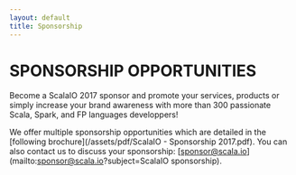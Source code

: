 ```yaml
---
layout: default
title: Sponsorship
---
```


SPONSORSHIP OPPORTUNITIES
========================

Become a ScalaIO 2017 sponsor and promote your services, products or simply increase your brand awareness with more than 300 passionate Scala, Spark, and FP languages developpers!

We offer multiple sponsorship opportunities which are detailed in the [following brochure](/assets/pdf/ScalaIO - Sponsorship 2017.pdf). You can also contact us to discuss your sponsorship: [sponsor@scala.io](mailto:sponsor@scala.io?subject=ScalaIO sponsorship).

